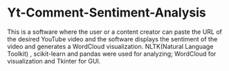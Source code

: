 # Yt-Comment-Sentiment-Analysis
This is a software where the user or a content creator can paste the URL of the desired YouTube
video and the software displays the sentiment of the video and generates a WordCloud visualization.
NLTK(Natural Language Toolkit) , scikit-learn and pandas were used for analyzing; WordCloud for
visualization and Tkinter for GUI.
